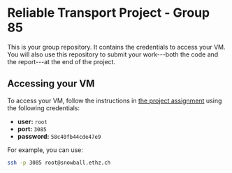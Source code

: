 # Reliable Transport Project - Group 85

This is your group repository. It contains the credentials to access your VM. You will also use this repository to submit your work---both the code and the report---at the end of the project.

## Accessing your VM

To access your VM, follow the instructions in [the project assignment](http://comm-net.ethz.ch/pdfs/transport_project/assignment.pdf) using the following credentials:

* __user:__ `root`
* __port:__ `3085`
* __password:__ `58c40fb44cde47e9`

For example, you can use:
```bash
ssh -p 3085 root@snowball.ethz.ch
```
